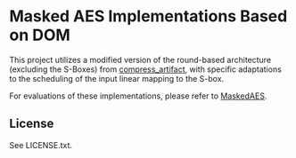 # Masked AES Implementations Based on DOM
This project utilizes a modified version of the round-based architecture (excluding the S-Boxes) from [compress_artifact](https://github.com/cassiersg/compress_artifact), with specific adaptations to the scheduling of the input linear mapping to the S-box.

For evaluations of these implementations, please refer to [MaskedAES](https://github.com/Lucien98/MaskedAES).

## License
See LICENSE.txt.
